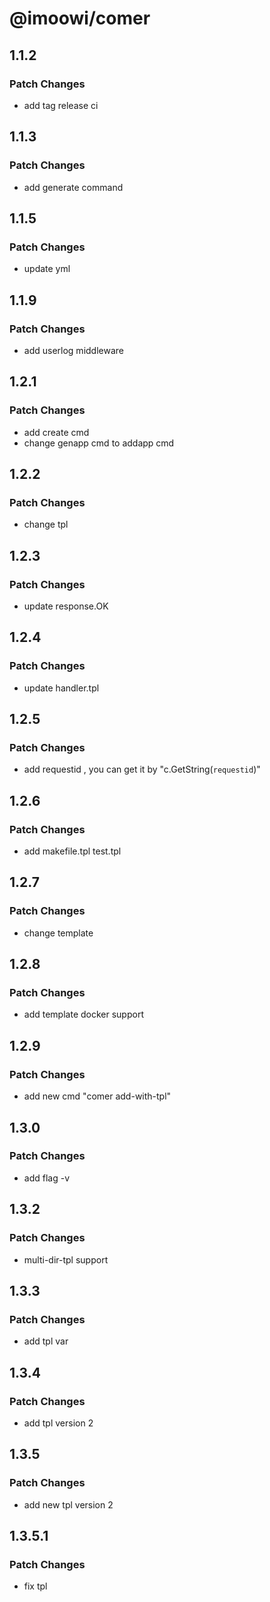 # @imoowi/comer

## 1.1.2

### Patch Changes

-    add tag release ci

## 1.1.3

### Patch Changes

-    add generate command


## 1.1.5

### Patch Changes

-    update yml


## 1.1.9

### Patch Changes

-    add userlog middleware



## 1.2.1

### Patch Changes

-    add create cmd
-    change genapp cmd to addapp cmd

## 1.2.2

### Patch Changes

-    change tpl


## 1.2.3

### Patch Changes

-    update response.OK

## 1.2.4

### Patch Changes

-    update handler.tpl

## 1.2.5

### Patch Changes

-    add requestid , you can get it by "c.GetString(`requestid`)"

## 1.2.6

### Patch Changes

-    add makefile.tpl test.tpl

## 1.2.7

### Patch Changes

-    change template

## 1.2.8

### Patch Changes

-    add template docker support

## 1.2.9

### Patch Changes

-    add new cmd "comer add-with-tpl"

## 1.3.0

### Patch Changes

-    add flag -v

## 1.3.2

### Patch Changes

-    multi-dir-tpl support


## 1.3.3

### Patch Changes

-    add tpl var


## 1.3.4

### Patch Changes

-    add tpl version 2


## 1.3.5

### Patch Changes

-    add new tpl version 2

## 1.3.5.1

### Patch Changes

-    fix tpl
